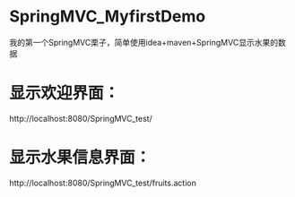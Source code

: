 # SpringMVC_MyfirstDemo
我的第一个SpringMVC栗子，简单使用idea+maven+SpringMVC显示水果的数据

# 显示欢迎界面：
http://localhost:8080/SpringMVC_test/

# 显示水果信息界面：
http://localhost:8080/SpringMVC_test/fruits.action
